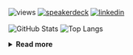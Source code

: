 ![views](https://komarev.com/ghpvc/?username=chck&color=blueviolet)
[![speakerdeck](https://img.shields.io/badge/Speaker_Deck-chck-8a2be2?style=flat-square&logo=speaker-deck)](https://speakerdeck.com/chck)
[![linkedin](https://img.shields.io/badge/LinkedIn-chck-8a2be2?style=flat-square&logo=linkedin)](https://www.linkedin.com/in/chck/)

<p align="left"> 
  <img alt="GitHub Stats" align="center" height="150" src="https://github-readme-stats-nine-umber-51.vercel.app/api?username=chck&count_private=true&show_icons=true&hide_title=true&theme=buefy" />
  <img alt="Top Langs" align="center" height="150" src="https://github-readme-stats-nine-umber-51.vercel.app/api/top-langs/?username=chck&layout=compact&count_private=true&show_icons=true&hide_title=true&theme=buefy" />
</p>

<details>
  <summary><b>Read more</b></summary>
  <br>

  <!--START_SECTION:waka-->
**🐱 My GitHub Data** 

> 📦 123.0 kB Used in GitHub's Storage 
 > 
> 🏆 65 Contributions in the Year 2025
 > 
> 💼 Opted to Hire
 > 
> 📜 133 Public Repositories 
 > 
> 🔑 24 Private Repositories 
 > 
**I'm a Night 🦉** 

```text
🌞 Morning                975 commits         ████░░░░░░░░░░░░░░░░░░░░░   14.00 % 
🌆 Daytime                2204 commits        ████████░░░░░░░░░░░░░░░░░   31.64 % 
🌃 Evening                2013 commits        ███████░░░░░░░░░░░░░░░░░░   28.90 % 
🌙 Night                  1774 commits        ██████░░░░░░░░░░░░░░░░░░░   25.47 % 
```
📅 **I'm Most Productive on Thursday** 

```text
Monday                   1335 commits        █████░░░░░░░░░░░░░░░░░░░░   19.16 % 
Tuesday                  1042 commits        ████░░░░░░░░░░░░░░░░░░░░░   14.96 % 
Wednesday                1224 commits        ████░░░░░░░░░░░░░░░░░░░░░   17.57 % 
Thursday                 1668 commits        ██████░░░░░░░░░░░░░░░░░░░   23.94 % 
Friday                   687 commits         ██░░░░░░░░░░░░░░░░░░░░░░░   09.86 % 
Saturday                 418 commits         ██░░░░░░░░░░░░░░░░░░░░░░░   06.00 % 
Sunday                   592 commits         ██░░░░░░░░░░░░░░░░░░░░░░░   08.50 % 
```


📊 **This Week I Spent My Time On** 

```text
💬 Programming Languages: 
Markdown                 57 mins             ███████████░░░░░░░░░░░░░░   44.86 % 
YAML                     38 mins             ████████░░░░░░░░░░░░░░░░░   30.39 % 
Git                      21 mins             ████░░░░░░░░░░░░░░░░░░░░░   16.59 % 
Ruby                     4 mins              █░░░░░░░░░░░░░░░░░░░░░░░░   03.41 % 
Cheetah                  4 mins              █░░░░░░░░░░░░░░░░░░░░░░░░   03.15 % 

🔥 Editors: 
Neovim                   1 hr 2 mins         ████████████░░░░░░░░░░░░░   49.11 % 
Zed                      34 mins             ███████░░░░░░░░░░░░░░░░░░   27.07 % 
Obsidian                 24 mins             █████░░░░░░░░░░░░░░░░░░░░   19.10 % 
Chrome                   6 mins              █░░░░░░░░░░░░░░░░░░░░░░░░   04.72 % 
```

**I Mostly Code in Python** 

```text
Python                   44 repos            ████████░░░░░░░░░░░░░░░░░   33.08 % 
Jupyter Notebook         19 repos            ████░░░░░░░░░░░░░░░░░░░░░   14.29 % 
TypeScript               7 repos             █░░░░░░░░░░░░░░░░░░░░░░░░   05.26 % 
Dockerfile               5 repos             █░░░░░░░░░░░░░░░░░░░░░░░░   03.76 % 
Astro                    1 repo              ░░░░░░░░░░░░░░░░░░░░░░░░░   00.75 % 
```



**Timeline**

![Lines of Code chart](https://raw.githubusercontent.com/chck/chck/main/assets/bar_graph.png)


 Last Updated on 2025-01-20 01:52 UTC
<!--END_SECTION:waka-->
</details>

